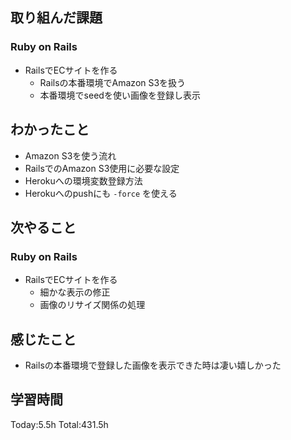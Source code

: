 ## 取り組んだ課題
### Ruby on Rails
- RailsでECサイトを作る
  - Railsの本番環境でAmazon S3を扱う
  - 本番環境でseedを使い画像を登録し表示
## わかったこと
- Amazon S3を使う流れ
- RailsでのAmazon S3使用に必要な設定
- Herokuへの環境変数登録方法
- Herokuへのpushにも `-force` を使える
## 次やること
### Ruby on Rails
- RailsでECサイトを作る
  - 細かな表示の修正
  - 画像のリサイズ関係の処理
## 感じたこと
- Railsの本番環境で登録した画像を表示できた時は凄い嬉しかった
## 学習時間
Today:5.5h Total:431.5h